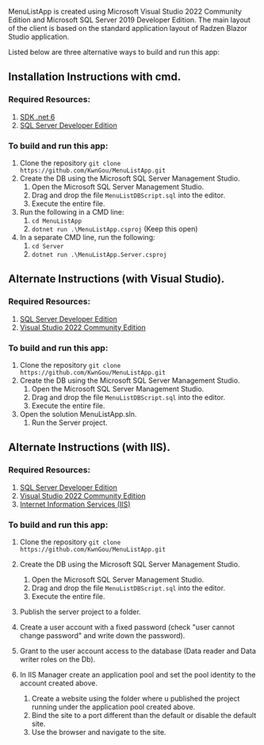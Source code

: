 MenuListApp is created using Microsoft Visual Studio 2022 Community Edition and Microsoft SQL Server 2019 Developer Edition.
The main layout of the client is based on the standard application layout of Radzen Blazor Studio application.

Listed below are three alternative ways to build and run this app:

## Installation Instructions with cmd.

### Required Resources:
1. [SDK .net 6](https://dotnet.microsoft.com/en-us/download/dotnet/6.0)
2. [SQL Server Developer Edition](https://www.microsoft.com/en-us/sql-server/sql-server-downloads)

### To build and run this app: 
1. Clone the repository `git clone https://github.com/KwnGou/MenuListApp.git`
2. Create the DB using the Microsoft SQL Server Management Studio.
   1. Open the Microsoft SQL Server Management Studio.
   2. Drag and drop the file `MenuListDBScript.sql` into the editor.
   3. Execute the entire file.
3. Run the following in a CMD line:
   1. `cd MenuListApp`
   2. `dotnet run .\MenuListApp.csproj` (Keep this open)
4. In a separate CMD line, run the following:
   1. `cd Server`
   2. `dotnet run .\MenuListApp.Server.csproj`

## Alternate Instructions (with Visual Studio).

### Required Resources:
1. [SQL Server Developer Edition](https://www.microsoft.com/en-us/sql-server/sql-server-downloads)
2. [Visual Studio 2022 Community Edition](https://visualstudio.microsoft.com/downloads/)

### To build and run this app: 
1. Clone the repository `git clone https://github.com/KwnGou/MenuListApp.git`
2. Create the DB using the Microsoft SQL Server Management Studio.
    1. Open the Microsoft SQL Server Management Studio.
    2. Drag and drop the file `MenuListDBScript.sql` into the editor.
    3. Execute the entire file.
3. Open the solution MenuListApp.sln.
    1. Run the Server project.
  
## Alternate Instructions (with IIS).

### Required Resources:
1. [SQL Server Developer Edition](https://www.microsoft.com/en-us/sql-server/sql-server-downloads)
2. [Visual Studio 2022 Community Edition](https://visualstudio.microsoft.com/downloads/)
3. [Internet Information Services (IIS)](https://www.how2shout.com/how-to/how-to-enable-iis-internet-information-services-on-windows-11.html)

### To build and run this app:
1. Clone the repository `git clone https://github.com/KwnGou/MenuListApp.git`
2. Create the DB using the Microsoft SQL Server Management Studio.
    1. Open the Microsoft SQL Server Management Studio.
    2. Drag and drop the file `MenuListDBScript.sql` into the editor.
    3. Execute the entire file.

3. Publish the server project to a folder.
4. Create a user account with a fixed password (check "user cannot change password" and write down the password).
5. Grant to the user account access to the database (Data reader and Data writer roles on the Db).

6. In IIS Manager create an application pool and set the pool identity to the account created above.
      1. Create a website using the folder where u published the project running under the application pool created above.
      2. Bind the site to a port different than the default or disable the default site.
      3. Use the browser and navigate to the site.



